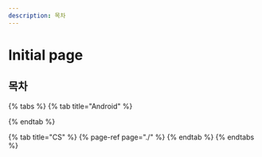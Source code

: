 ```yaml
---
description: 목차
---
```


# Initial page

## 목차

{% tabs %}
{% tab title="Android" %}

{% endtab %}

{% tab title="CS" %}
{% page-ref page="./" %}
{% endtab %}
{% endtabs %}



